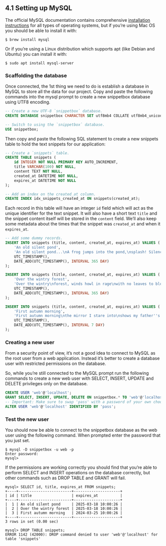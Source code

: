## 4.1 Setting up MySQL
The official MySQL documentation contains comprehensive [installation instructions](https://dev.mysql.com/doc/refman/8.0/en/installing.htmls) for all types of operating systems, but if you’re using Mac OS you should be able to install it with:
```
$ brew install mysql
```

Or if you’re using a Linux distribution which supports apt (like Debian and Ubuntu) you can install it with:
```
$ sudo apt install mysql-server
```

### Scaffolding the database
Once connected, the 1st thing we need to do is establish a database in MySQL to store all the data for our project. Copy and paste the following commands into the mysql prompt to create a new snippetbox database using UTF8 encoding.
```sql
-- Create a new UTF-8 `snippetbox` database.
CREATE DATABASE snippetbox CHARACTER SET utf8mb4 COLLATE utf8mb4_unicode_ci;

-- Switch to using the `snippetbox` database.
USE snippetbox;
```

Then copy and paste the following SQL statement to create a new snippets table to hold the text snippets for our application:
```sql
-- Create a `snippets` table.
CREATE TABLE snippets (
    id INTEGER NOT NULL PRIMARY KEY AUTO_INCREMENT,
    title VARCHAR(100) NOT NULL,
    content TEXT NOT NULL,
    created_at DATETIME NOT NULL,
    expires_at DATETIME NOT NULL
);

-- Add an index on the created_at column.
CREATE INDEX idx_snippets_created_at ON snippets(created_at);
```

Each record in this table will have an integer `id` field which will act as the unique identifier for the text snippet. It will also have a short text `title` and the snippet content itself will be stored in the `content` field. We’ll also keep some metadata about the times that the snippet was `created_at` and when it `expires_at`.

```sql
-- Add some dummy records.
INSERT INTO snippets (title, content, created_at, expires_at) VALUES (
    'An old silent pond',
    'An old silent pond...\nA frog jumps into the pond,\nsplash! Silence again.\n\n– Matsuo Bashō',
    UTC_TIMESTAMP(),
    DATE_ADD(UTC_TIMESTAMP(), INTERVAL 365 DAY)
);

INSERT INTO snippets (title, content, created_at, expires_at) VALUES (
    'Over the wintry forest',
    'Over the wintry\nforest, winds howl in rage\nwith no leaves to blow.\n\n– Natsume Soseki',
    UTC_TIMESTAMP(),
    DATE_ADD(UTC_TIMESTAMP(), INTERVAL 365 DAY)
);

INSERT INTO snippets (title, content, created_at, expires_at) VALUES (
    'First autumn morning',
    'First autumn morning\nthe mirror I stare into\nshows my father''s face.\n\n– Murakami Kijo',
    UTC_TIMESTAMP(),
    DATE_ADD(UTC_TIMESTAMP(), INTERVAL 7 DAY)
);
```

### Creating a new user
From a security point of view, it’s not a good idea to connect to MySQL as the root user from a web application. Instead it’s better to create a database user with restricted permissions on the database.

So, while you’re still connected to the MySQL prompt run the following commands to create a new web user with SELECT, INSERT, UPDATE and DELETE privileges only on the database.

```sql
CREATE USER 'web'@'localhost';
GRANT SELECT, INSERT, UPDATE, DELETE ON snippetbox.* TO 'web'@'localhost';
-- Important: Make sure to swap 'pass' with a password of your own choosing.
ALTER USER 'web'@'localhost' IDENTIFIED BY 'pass';
```

### Test the new user
You should now be able to connect to the snippetbox database as the web user using the following command. When prompted enter the password that you just set.
```
$ mysql -D snippetbox -u web -p
Enter password:
mysql>
```

If the permissions are working correctly you should find that you’re able to perform SELECT and INSERT operations on the database correctly, but other commands such as DROP TABLE and GRANT will fail.

```
mysql> SELECT id, title, expires_at FROM snippets;
+----+------------------------+---------------------+
| id | title                  | expires_at          |
+----+------------------------+---------------------+
|  1 | An old silent pond     | 2025-03-18 10:00:26 |
|  2 | Over the wintry forest | 2025-03-18 10:00:26 |
|  3 | First autumn morning   | 2024-03-25 10:00:26 |
+----+------------------------+---------------------+
3 rows in set (0.00 sec)
```
```
mysql> DROP TABLE snippets;
ERROR 1142 (42000): DROP command denied to user 'web'@'localhost' for table 'snippets'
```
